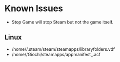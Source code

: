 # Known Issues
- Stop Game will stop Steam but not the game itself.
## Linux
- /home/<user>/.steam/steam/steamapps/libraryfolders.vdf
- /home/<user>/Giochi/steamapps/appmanifest_<appid>.acf